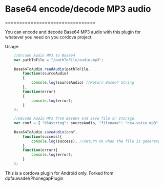 # Base64 encode/decode MP3 audio
================================

You can encode and decode Base64 MP3 audio with this plugin for whatever you need on you cordova project.

Usage:

```javascript
	//Encode Audio MP3 to Base64
	var pathToFile = "/pathToFile/audio.mp3";
	
	Base64ToAudio.readAudio(pathToFile, 
		function(sourceAudio)
		{
			console.log(sourceAudio) //Return Base64 String
		},
		function(error)
		{
			console.log(error);
		}
	);

	//Decode Audio MP3 from Base64 and save file on storage.
	var conf = { "b64string": sourceAudio, "filename": "new-voice.mp3", "folder": "/pathToDirectory/", "overwrite": true };
	
	Base64ToAudio.saveAudio(conf,
		function(success){
			console.log(success); //Return OK when the file is generated.
		},
		function(error){
			console.log(error);
		}
	);
```

This is a cordova plugin for Android only. Forked from dpfauwadel/PhonegapPlugin